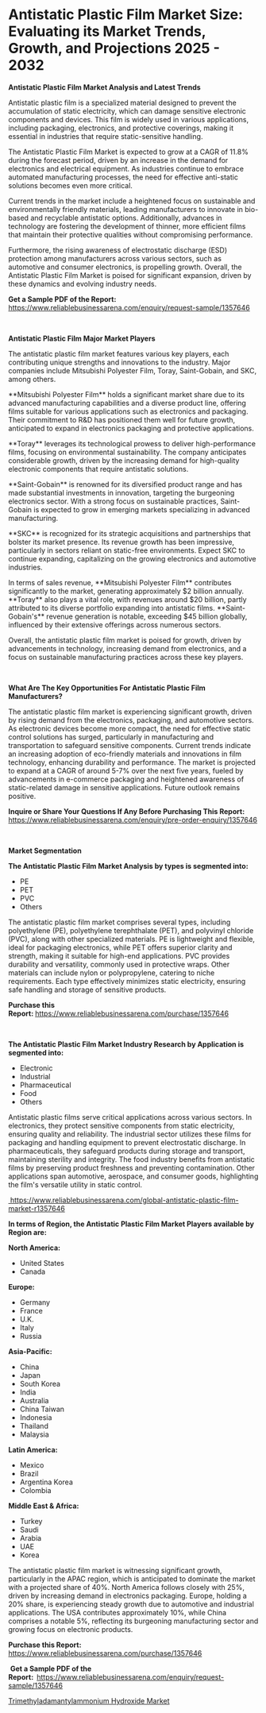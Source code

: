 <p><h1>Antistatic Plastic Film Market Size: Evaluating its Market Trends, Growth, and Projections 2025 - 2032</h1></p><p><strong>Antistatic Plastic Film Market Analysis and Latest Trends</strong></p>
<p><p>Antistatic plastic film is a specialized material designed to prevent the accumulation of static electricity, which can damage sensitive electronic components and devices. This film is widely used in various applications, including packaging, electronics, and protective coverings, making it essential in industries that require static-sensitive handling. </p><p>The Antistatic Plastic Film Market is expected to grow at a CAGR of 11.8% during the forecast period, driven by an increase in the demand for electronics and electrical equipment. As industries continue to embrace automated manufacturing processes, the need for effective anti-static solutions becomes even more critical. </p><p>Current trends in the market include a heightened focus on sustainable and environmentally friendly materials, leading manufacturers to innovate in bio-based and recyclable antistatic options. Additionally, advances in technology are fostering the development of thinner, more efficient films that maintain their protective qualities without compromising performance. </p><p>Furthermore, the rising awareness of electrostatic discharge (ESD) protection among manufacturers across various sectors, such as automotive and consumer electronics, is propelling growth. Overall, the Antistatic Plastic Film Market is poised for significant expansion, driven by these dynamics and evolving industry needs.</p></p>
<p><strong>Get a Sample PDF of the Report:&nbsp;</strong> <a href="https://www.reliablebusinessarena.com/enquiry/request-sample/1357646?utm_campaign=2488&utm_medium=2&utm_source=Github&utm_content=ia&utm_term=31032025&utm_id=antistatic-plastic-film">https://www.reliablebusinessarena.com/enquiry/request-sample/1357646</a></p>
<p>&nbsp;</p>
<p><strong>Antistatic Plastic Film Major Market Players</strong></p>
<p><p>The antistatic plastic film market features various key players, each contributing unique strengths and innovations to the industry. Major companies include Mitsubishi Polyester Film, Toray, Saint-Gobain, and SKC, among others.</p><p>**Mitsubishi Polyester Film** holds a significant market share due to its advanced manufacturing capabilities and a diverse product line, offering films suitable for various applications such as electronics and packaging. Their commitment to R&D has positioned them well for future growth, anticipated to expand in electronics packaging and protective applications.</p><p>**Toray** leverages its technological prowess to deliver high-performance films, focusing on environmental sustainability. The company anticipates considerable growth, driven by the increasing demand for high-quality electronic components that require antistatic solutions.</p><p>**Saint-Gobain** is renowned for its diversified product range and has made substantial investments in innovation, targeting the burgeoning electronics sector. With a strong focus on sustainable practices, Saint-Gobain is expected to grow in emerging markets specializing in advanced manufacturing.</p><p>**SKC** is recognized for its strategic acquisitions and partnerships that bolster its market presence. Its revenue growth has been impressive, particularly in sectors reliant on static-free environments. Expect SKC to continue expanding, capitalizing on the growing electronics and automotive industries.</p><p>In terms of sales revenue, **Mitsubishi Polyester Film** contributes significantly to the market, generating approximately $2 billion annually. **Toray** also plays a vital role, with revenues around $20 billion, partly attributed to its diverse portfolio expanding into antistatic films. **Saint-Gobain's** revenue generation is notable, exceeding $45 billion globally, influenced by their extensive offerings across numerous sectors.</p><p>Overall, the antistatic plastic film market is poised for growth, driven by advancements in technology, increasing demand from electronics, and a focus on sustainable manufacturing practices across these key players.</p></p>
<p>&nbsp;</p>
<p><strong>What Are The Key Opportunities For Antistatic Plastic Film Manufacturers?</strong></p>
<p><p>The antistatic plastic film market is experiencing significant growth, driven by rising demand from the electronics, packaging, and automotive sectors. As electronic devices become more compact, the need for effective static control solutions has surged, particularly in manufacturing and transportation to safeguard sensitive components. Current trends indicate an increasing adoption of eco-friendly materials and innovations in film technology, enhancing durability and performance. The market is projected to expand at a CAGR of around 5-7% over the next five years, fueled by advancements in e-commerce packaging and heightened awareness of static-related damage in sensitive applications. Future outlook remains positive.</p></p>
<p><strong>Inquire or Share Your Questions If Any Before Purchasing This Report:</strong> <a href="https://www.reliablebusinessarena.com/enquiry/pre-order-enquiry/1357646?utm_campaign=2488&utm_medium=2&utm_source=Github&utm_content=ia&utm_term=31032025&utm_id=antistatic-plastic-film">https://www.reliablebusinessarena.com/enquiry/pre-order-enquiry/1357646</a></p>
<p>&nbsp;</p>
<p><strong>Market Segmentation</strong></p>
<p><strong>The Antistatic Plastic Film Market Analysis by types is segmented into:</strong></p>
<p><ul><li>PE</li><li>PET</li><li>PVC</li><li>Others</li></ul></p>
<p><p>The antistatic plastic film market comprises several types, including polyethylene (PE), polyethylene terephthalate (PET), and polyvinyl chloride (PVC), along with other specialized materials. PE is lightweight and flexible, ideal for packaging electronics, while PET offers superior clarity and strength, making it suitable for high-end applications. PVC provides durability and versatility, commonly used in protective wraps. Other materials can include nylon or polypropylene, catering to niche requirements. Each type effectively minimizes static electricity, ensuring safe handling and storage of sensitive products.</p></p>
<p><strong>Purchase this Report:&nbsp;</strong><a href="https://www.reliablebusinessarena.com/purchase/1357646?utm_campaign=2488&utm_medium=2&utm_source=Github&utm_content=ia&utm_term=31032025&utm_id=antistatic-plastic-film">https://www.reliablebusinessarena.com/purchase/1357646</a></p>
<p>&nbsp;</p>
<p><strong>The Antistatic Plastic Film Market Industry Research by Application is segmented into:</strong></p>
<p><ul><li>Electronic</li><li>Industrial</li><li>Pharmaceutical</li><li>Food</li><li>Others</li></ul></p>
<p><p>Antistatic plastic films serve critical applications across various sectors. In electronics, they protect sensitive components from static electricity, ensuring quality and reliability. The industrial sector utilizes these films for packaging and handling equipment to prevent electrostatic discharge. In pharmaceuticals, they safeguard products during storage and transport, maintaining sterility and integrity. The food industry benefits from antistatic films by preserving product freshness and preventing contamination. Other applications span automotive, aerospace, and consumer goods, highlighting the film's versatile utility in static control.</p></p>
<p><a href="https://www.reliablebusinessarena.com/global-antistatic-plastic-film-market-r1357646?utm_campaign=2488&utm_medium=2&utm_source=Github&utm_content=ia&utm_term=31032025&utm_id=antistatic-plastic-film">&nbsp;https://www.reliablebusinessarena.com/global-antistatic-plastic-film-market-r1357646</a></p>
<p><strong>In terms of Region, the Antistatic Plastic Film Market Players available by Region are:</strong></p>
<p>
    <p> <strong> North America: </strong>
        <ul>
            <li>United States</li>
            <li>Canada</li>
        </ul>
        </p> 
    <p> <strong> Europe: </strong>
        <ul>
            <li>Germany</li>
            <li>France</li>
            <li>U.K.</li>
            <li>Italy</li>
            <li>Russia</li>
        </ul>
        </p> 
    <p> <strong> Asia-Pacific: </strong>
        <ul>
            <li>China</li>
            <li>Japan</li>
            <li>South Korea</li>
            <li>India</li>
            <li>Australia</li>
            <li>China Taiwan</li>
            <li>Indonesia</li>
            <li>Thailand</li>
            <li>Malaysia</li>
        </ul>
        </p> 
    <p> <strong> Latin America: </strong>
        <ul>
            <li>Mexico</li>
            <li>Brazil</li>
            <li>Argentina Korea</li>
            <li>Colombia</li>
        </ul>
        </p> 
    <p> <strong> Middle East & Africa: </strong>
        <ul>
            <li>Turkey</li>
            <li>Saudi</li>
            <li>Arabia</li>
            <li>UAE</li>
            <li>Korea</li>
        </ul>
    </p>
    </p>
<p><p>The antistatic plastic film market is witnessing significant growth, particularly in the APAC region, which is anticipated to dominate the market with a projected share of 40%. North America follows closely with 25%, driven by increasing demand in electronics packaging. Europe, holding a 20% share, is experiencing steady growth due to automotive and industrial applications. The USA contributes approximately 10%, while China comprises a notable 5%, reflecting its burgeoning manufacturing sector and growing focus on electronic products.</p></p>
<p><strong>Purchase this Report: </strong><a href="https://www.reliablebusinessarena.com/purchase/1357646?utm_campaign=2488&utm_medium=2&utm_source=Github&utm_content=ia&utm_term=31032025&utm_id=antistatic-plastic-film">https://www.reliablebusinessarena.com/purchase/1357646</a></p>
<p>&nbsp;<strong>Get a Sample PDF of the Report:&nbsp;&nbsp;</strong><a href="https://www.reliablebusinessarena.com/enquiry/request-sample/1357646?utm_campaign=2488&utm_medium=2&utm_source=Github&utm_content=ia&utm_term=31032025&utm_id=antistatic-plastic-film">https://www.reliablebusinessarena.com/enquiry/request-sample/1357646</a></p>
<p><strong></strong></p>
<p><p><a href="https://github.com/sherikacas30/Market-Research-Report-List-1/blob/main/trimethyladamantylammonium-hydroxide-market.md?utm_campaign=2488&utm_medium=2&utm_source=Github&utm_content=ia&utm_term=31032025&utm_id=antistatic-plastic-film">Trimethyladamantylammonium Hydroxide Market</a></p></p>